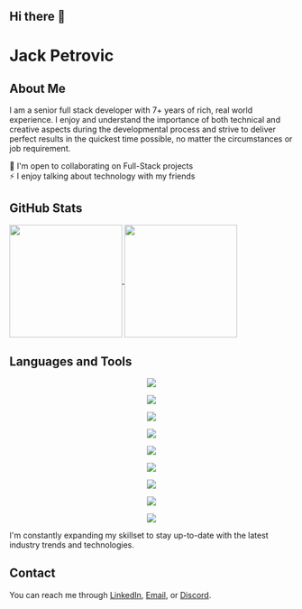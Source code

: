 ## Hi there 👋

# Jack Petrovic

## About Me
I am a senior full stack developer with 7+ years of rich, real world experience. I enjoy and understand the importance of both technical and creative aspects during the developmental process and strive to deliver perfect results in the quickest time possible, no matter the circumstances or job requirement.

🤝  I'm open to collaborating on Full-Stack projects <br/>
⚡  I enjoy talking about technology with my friends <br/>

## GitHub Stats
<a href="https://github.com/jack-petrovic/convoychat">
  <img height=200 align="center" src="https://github-readme-stats.vercel.app/api?username=jack-petrovic&show_icons=true&theme=merko&rank_icon=github" />
  <img height=200 align="center" src="https://github-readme-stats.vercel.app/api/top-langs/?username=jack-petrovic&exclude_repo=github-readme-stats,jack-petrovic.github.io&show_icons=true&theme=dracula&show_owner=true" />
</a>

## Languages and Tools
<p align="center">
  <a href="https://skillicons.dev">
    <img src="https://skillicons.dev/icons?i=cpp,cs,js,ts,php" />
  </a>
</p>

<p align="center">
  <a href="https://skillicons.dev">
    <img src="https://skillicons.dev/icons?i=css,html,bootstrap,materialui,tailwind,figma,jquery" />
  </a>
</p>


<p align="center">
  <a href="https://skillicons.dev">
    <img src="https://skillicons.dev/icons?i=react,vite,vue,vuetify,nextjs,nuxtjs,flutter" />
  </a>
</p>


<p align="center">
  <a href="https://skillicons.dev">
    <img src="https://skillicons.dev/icons?i=nestjs,express,laravel,nodejs" />
  </a>
</p>


<p align="center">
  <a href="https://skillicons.dev">
    <img src="https://skillicons.dev/icons?i=mongodb,mysql,postgres" />
  </a>
</p>


<p align="center">
  <a href="https://skillicons.dev">
    <img src="https://skillicons.dev/icons?i=redux,wordpress,supabase,pinia" />
  </a>
</p>

<p align="center">
  <a href="https://skillicons.dev">
    <img src="https://skillicons.dev/icons?i=bitbucket,git,aws" />
  </a>
</p>


<p align="center">
  <a href="https://skillicons.dev">
    <img src="https://skillicons.dev/icons?i=linkedin,gmail,discord" />
  </a>
</p>

<p align="center">
  <a href="https://skillicons.dev">
    <img src="https://skillicons.dev/icons?i=docker,ps,postman,babel" />
  </a>
</p>


I'm constantly expanding my skillset to stay up-to-date with the latest industry trends and technologies.

## Contact
You can reach me through [LinkedIn](https://www.linkedin.com/), [Email](mailto:your-email@example.com), or [Discord](https://discord.com/users/your-discord-username).


